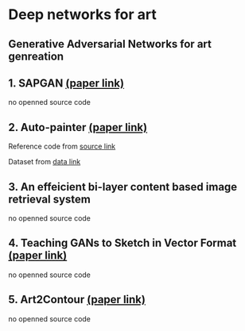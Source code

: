 # Deep networks for art

## Generative Adversarial Networks for art genreation

## 1. SAPGAN [(paper link)](https://arxiv.org/abs/2011.05552)
no openned source code
    
## 2. Auto-painter [(paper link)](https://arxiv.org/abs/1705.01908)
Reference code from [source link](https://github.com/sanjay235/Sketch2Color-anime-translation)

Dataset from [data link](https://cloudstor.aarnet.edu.au/plus/s/rMSBYCjEZJ70ab2)

## 3. An effeicient bi-layer content based image retrieval system
no openned source code
## 4. Teaching GANs to Sketch in Vector Format [(paper link)](https://arxiv.org/abs/1904.03620)
no openned source code
## 5. Art2Contour [(paper link)](https://ieeexplore.ieee.org/document/9191117)
no openned source code

